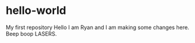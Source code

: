 # hello-world
My first repository
Hello I am Ryan and I am making some changes here. Beep boop LASERS.
